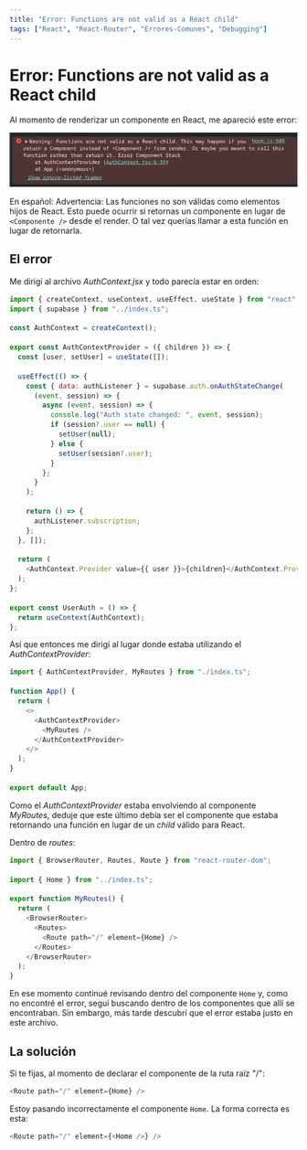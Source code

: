 ```yaml
---
title: "Error: Functions are not valid as a React child"
tags: ["React", "React-Router", "Errores-Comunes", "Debugging"]
---
```

# Error: Functions are not valid as a React child

Al momento de renderizar un componente en React, me apareció este error:

<div class='img-container'>
  <img  src='/public/images/blog/post-1/error-react-function-child.webp' />
</div>

En español: Advertencia: Las funciones no son válidas como elementos hijos de React. Esto puede ocurrir si retornas un componente en lugar de `<Componente />` desde el render. O tal vez querías llamar a esta función en lugar de retornarla.

## El error

Me dirigí al archivo _AuthContext.jsx_ y todo parecía estar en orden:

```js
import { createContext, useContext, useEffect, useState } from "react";
import { supabase } from "../index.ts";

const AuthContext = createContext();

export const AuthContextProvider = ({ children }) => {
  const [user, setUser] = useState([]);

  useEffect(() => {
    const { data: authListener } = supabase.auth.onAuthStateChange(
      (event, session) => {
        async (event, session) => {
          console.log("Auth state changed: ", event, session);
          if (session?.user == null) {
            setUser(null);
          } else {
            setUser(session?.user);
          }
        };
      }
    );

    return () => {
      authListener.subscription;
    };
  }, []);

  return (
    <AuthContext.Provider value={{ user }}>{children}</AuthContext.Provider>
  );
};

export const UserAuth = () => {
  return useContext(AuthContext);
};
```

Así que entonces me dirigí al lugar donde estaba utilizando el _AuthContextProvider_:

```js
import { AuthContextProvider, MyRoutes } from "./index.ts";

function App() {
  return (
    <>
      <AuthContextProvider>
        <MyRoutes />
      </AuthContextProvider>
    </>
  );
}

export default App;
```

Como el _AuthContextProvider_ estaba envolviendo al componente _MyRoutes_, deduje que este último debía ser el componente que estaba retornando una función en lugar de un _child_ válido para React.

Dentro de _routes_:

```js
import { BrowserRouter, Routes, Route } from "react-router-dom";

import { Home } from "../index.ts";

export function MyRoutes() {
  return (
    <BrowserRouter>
      <Routes>
        <Route path="/" element={Home} />
      </Routes>
    </BrowserRouter>
  );
}
```

En ese momento continué revisando dentro del componente `Home` y, como no encontré el error, seguí buscando dentro de los componentes que allí se encontraban. Sin embargo, más tarde descubrí que el error estaba justo en este archivo.

## La solución

Si te fijas, al momento de declarar el componente de la ruta raíz "/":

```js
<Route path="/" element={Home} />
```

Estoy pasando incorrectamente el componente `Home`. La forma correcta es esta:

```js
<Route path="/" element={<Home />} />
```
